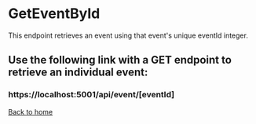 # GetEventById

This endpoint retrieves an event using that event's unique eventId integer.


## Use the following link with a GET endpoint to retrieve an individual event:
### https://localhost:5001/api/event/[eventId]

[Back to home](../../README.md)
